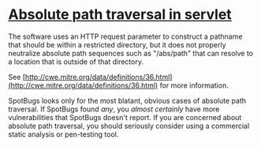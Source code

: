 # [Absolute path traversal in servlet](https://spotbugs.readthedocs.io/en/latest/bugDescriptions.html#PT_ABSOLUTE_PATH_TRAVERSAL)

The software uses an HTTP request parameter to construct a pathname that should be within a restricted directory,
but it does not properly neutralize absolute path sequences such as "/abs/path" that can resolve to a location that is outside of that directory.

See [http://cwe.mitre.org/data/definitions/36.html](http://cwe.mitre.org/data/definitions/36.html)
for more information.

SpotBugs looks only for the most blatant, obvious cases of absolute path traversal.
If SpotBugs found _any_, you _almost certainly_ have more
vulnerabilities that SpotBugs doesn't report. If you are concerned about absolute path traversal, you should seriously
consider using a commercial static analysis or pen-testing tool.